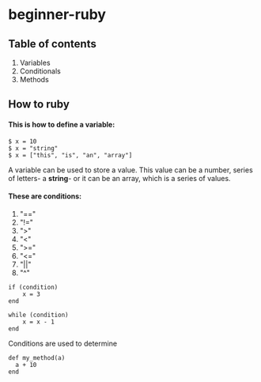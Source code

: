 # beginner-ruby

## Table of contents
1. Variables
2. Conditionals
3. Methods

## How to ruby

#### This is how to define a **variable**:

```
$ x = 10
$ x = "string"
$ x = ["this", "is", "an", "array"]
```

A variable can be used to store a value. This value can be a number, series of letters- a **string**- or it can be an array, which is a series of values.

#### These are **conditions**:
1. "=="
2. "!="
3. ">"
4. "<"
5. ">="
6. "<="
7. "||"
8. "^"
```
if (condition)
    x = 3
end

while (condition)
    x = x - 1
end
```

Conditions are used to determine

```
def my_method(a)
  a + 10
end
```
